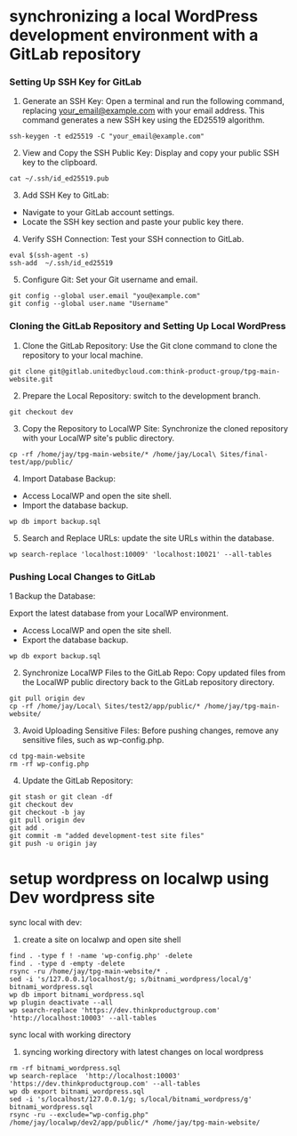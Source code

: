 # synchronizing a local WordPress development environment with a GitLab repository

### Setting Up SSH Key for GitLab
1. Generate an SSH Key:
Open a terminal and run the following command, replacing your_email@example.com with your email address. This command generates a new SSH key using the ED25519 algorithm.

```
ssh-keygen -t ed25519 -C "your_email@example.com"
```
2. View and Copy the SSH Public Key:
Display and copy your public SSH key to the clipboard.

```
cat ~/.ssh/id_ed25519.pub
```
3. Add SSH Key to GitLab:
- Navigate to your GitLab account settings.
- Locate the SSH key section and paste your public key there.

4. Verify SSH Connection:
Test your SSH connection to GitLab.

```
eval $(ssh-agent -s)
ssh-add  ~/.ssh/id_ed25519
```
5. Configure Git:
Set your Git username and email.

```
git config --global user.email "you@example.com"
git config --global user.name "Username"
```

### Cloning the GitLab Repository and Setting Up Local WordPress

1. Clone the GitLab Repository:
Use the Git clone command to clone the repository to your local machine.

```
git clone git@gitlab.unitedbycloud.com:think-product-group/tpg-main-website.git
```

2. Prepare the Local Repository:
 switch to the development branch.

```
git checkout dev
```
3. Copy the Repository to LocalWP Site:
Synchronize the cloned repository with your LocalWP site's public directory.

```
cp -rf /home/jay/tpg-main-website/* /home/jay/Local\ Sites/final-test/app/public/
```
4. Import Database Backup:

- Access LocalWP and open the site shell.
- Import the database backup.

```
wp db import backup.sql
```
5. Search and Replace URLs:
update the site URLs within the database.

```
wp search-replace 'localhost:10009' 'localhost:10021' --all-tables
```
### Pushing Local Changes to GitLab

1 Backup the Database:

Export the latest database from your LocalWP environment.
- Access LocalWP and open the site shell.
- Export the database backup.

```
wp db export backup.sql
```
  
2. Synchronize LocalWP Files to the GitLab Repo:
Copy updated files from the LocalWP public directory back to the GitLab repository directory.

```
git pull origin dev
cp -rf /home/jay/Local\ Sites/test2/app/public/* /home/jay/tpg-main-website/
```
3. Avoid Uploading Sensitive Files:
Before pushing changes, remove any sensitive files, such as wp-config.php.

```
cd tpg-main-website
rm -rf wp-config.php
```
4. Update the GitLab Repository:

```
git stash or git clean -df
git checkout dev
git checkout -b jay
git pull origin dev
git add .
git commit -m "added development-test site files"
git push -u origin jay
```
# setup wordpress on localwp using Dev wordpress site

sync local with dev:
1. create a site on localwp and open site shell

```
find . -type f ! -name 'wp-config.php' -delete
find . -type d -empty -delete
rsync -ru /home/jay/tpg-main-website/* .
sed -i 's/127.0.0.1/localhost/g; s/bitnami_wordpress/local/g' bitnami_wordpress.sql
wp db import bitnami_wordpress.sql
wp plugin deactivate --all 
wp search-replace 'https://dev.thinkproductgroup.com' 'http://localhost:10003' --all-tables
```

sync local with working directory
1. syncing working directory with latest changes on local wordpress
```
rm -rf bitnami_wordpress.sql
wp search-replace  'http://localhost:10003' 'https://dev.thinkproductgroup.com' --all-tables
wp db export bitnami_wordpress.sql
sed -i 's/localhost/127.0.0.1/g; s/local/bitnami_wordpress/g' bitnami_wordpress.sql
rsync -ru --exclude="wp-config.php" /home/jay/localwp/dev2/app/public/* /home/jay/tpg-main-website/
```


